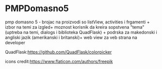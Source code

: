 # PMPDomasno5

pmp domasno 5 - brojac na proizvodi so listView, activities i frgamenti + izbor na temi za izgled+ moznost korisnik da kreira sopstvena "tema" (uptreba na temi, dialogs i biblioteka QuadFlask) + podrska za makedonski i angliski jazik (amerikanski i britanski)+ web view za veb strana na developer

QuadFlask:https://github.com/QuadFlask/colorpicker

icons credit:https://www.flaticon.com/authors/freepik
